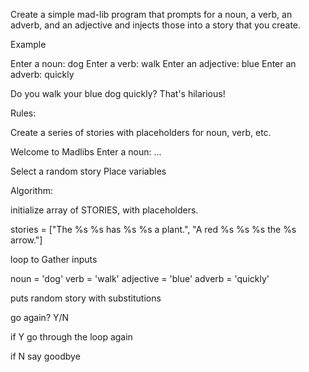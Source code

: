 Create a simple mad-lib program that prompts for a noun, a verb, an adverb, and an adjective and injects those into a story that you create.

Example

Enter a noun: dog
Enter a verb: walk
Enter an adjective: blue
Enter an adverb: quickly

Do you walk your blue dog quickly? That's hilarious!


Rules:

Create a series of stories with placeholders for noun, verb, etc.

Welcome to Madlibs
Enter a noun:
...

Select a random story
Place variables


Algorithm:

initialize array of STORIES, with placeholders.

stories = ["The %s %s has %s %s a plant.",
"A red %s %s %s the %s arrow."]

loop to Gather inputs

noun = 'dog'
verb = 'walk'
adjective = 'blue'
adverb = 'quickly'

puts random story with substitutions

go again? Y/N

if Y go through the loop again

if N say goodbye
